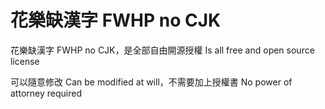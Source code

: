 # 花樂缺漢字 FWHP no CJK
花樂缺漢字 FWHP no CJK，是全部自由開源授權 Is all free and open source license 

可以隨意修改 Can be modified at will，不需要加上授權書 No power of attorney required
